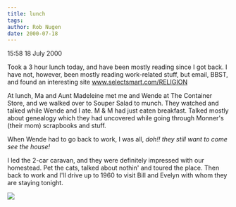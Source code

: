 ```yaml
---
title: lunch
tags: 
author: Rob Nugen
date: 2000-07-18
---
```


<p class=date>15:58 18 July 2000</p>

<p>Took a 3 hour lunch today, and have been mostly reading since I got back.  I have not, however, been mostly reading work-related stuff, but email, BBST, and found an interesting site <a href="http://www.selectsmart.com/RELIGION">www.selectsmart.com/RELIGION</a>

<p>At lunch, Ma and Aunt Madeleine met me and Wende at The Container Store, and we walked over to Souper Salad to munch.   They watched and talked while Wende and I ate.  M & M had just eaten breakfast.  Talked mostly about genealogy which they had uncovered while going through Monner's (their mom) scrapbooks and stuff.   

<p>When Wende had to go back to work, I was all, <em>doh!!  they still want to come see the house!</em>

<p>I led the 2-car caravan, and they were definitely impressed with our homestead. Pet the cats, talked about nothin' and toured the place.  Then back to work and I'll drive up to 1960 to visit Bill and Evelyn with whom they are staying tonight.

<p><img src="/images/rob/wL-ROB.gif">

